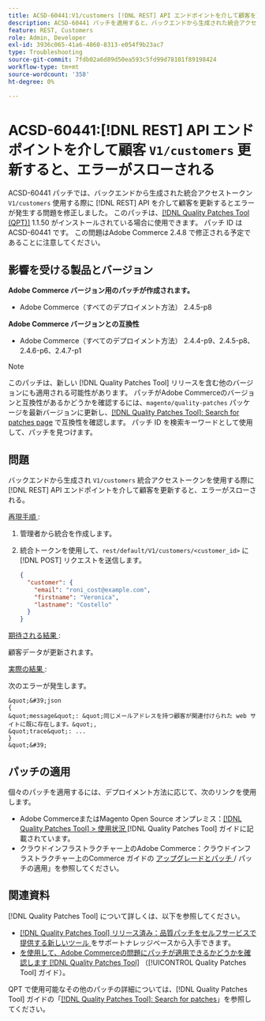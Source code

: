 ```yaml
---
title: ACSD-60441:V1/customers [!DNL REST] API エンドポイントを介して顧客を更新すると、エラーがスローされる
description: ACSD-60441 パッチを適用すると、バックエンドから生成された統合アクセストークンを使用する際に V1/customers [!DNL REST] API 経由でお客様をアップデートするとエラーがスローされるAdobe Commerceの問題を修正できます。
feature: REST, Customers
role: Admin, Developer
exl-id: 3936c065-41a6-4860-8313-e054f9b23ac7
type: Troubleshooting
source-git-commit: 7fdb02a6d89d50ea593c5fd99d78101f89198424
workflow-type: tm+mt
source-wordcount: '358'
ht-degree: 0%

---
```


# ACSD-60441:[!DNL REST] API エンドポイントを介して顧客 `V1/customers` 更新すると、エラーがスローされる

ACSD-60441 パッチでは、バックエンドから生成された統合アクセストークン `V1/customers` 使用する際に [!DNL REST] API を介して顧客を更新するとエラーが発生する問題を修正しました。 このパッチは、[[!DNL Quality Patches Tool (QPT)]](https://experienceleague.adobe.com/en/docs/commerce-operations/tools/quality-patches-tool/quality-patches-tool-to-self-serve-quality-patches) 1.1.50 がインストールされている場合に使用できます。 パッチ ID は ACSD-60441 です。 この問題はAdobe Commerce 2.4.8 で修正される予定であることに注意してください。

## 影響を受ける製品とバージョン

**Adobe Commerce バージョン用のパッチが作成されます。**

* Adobe Commerce（すべてのデプロイメント方法） 2.4.5-p8

**Adobe Commerce バージョンとの互換性**

* Adobe Commerce（すべてのデプロイメント方法） 2.4.4-p9、2.4.5-p8、2.4.6-p6、2.4.7-p1

>[!NOTE]
>
>このパッチは、新しい [!DNL Quality Patches Tool] リリースを含む他のバージョンにも適用される可能性があります。 パッチがAdobe Commerceのバージョンと互換性があるかどうかを確認するには、`magento/quality-patches` パッケージを最新バージョンに更新し、[[!DNL Quality Patches Tool]: Search for patches page](https://experienceleague.adobe.com/tools/commerce-quality-patches/index.html) で互換性を確認します。 パッチ ID を検索キーワードとして使用して、パッチを見つけます。

## 問題

バックエンドから生成され `V1/customers` 統合アクセストークンを使用する際に [!DNL REST] API エンドポイントを介して顧客を更新すると、エラーがスローされる。

<u> 再現手順 </u>:

1. 管理者から統合を作成します。
1. 統合トークンを使用して、`rest/default/V1/customers/<customer_id>` に [!DNL POST] リクエストを送信します。

   ```json
   {
     "customer": {
       "email": "roni_cost@example.com",
       "firstname": "Veronica",
       "lastname": "Costello"
     }
   }
   ```

<u> 期待される結果 </u>:

顧客データが更新されます。

<u> 実際の結果 </u>:

次のエラーが発生します。

    &quot;&#39;json
    {
    &quot;message&quot;: &quot;同じメールアドレスを持つ顧客が関連付けられた web サイトに既に存在します。&quot;,
    &quot;trace&quot;: ...
    }
    &quot;&#39;

## パッチの適用

個々のパッチを適用するには、デプロイメント方法に応じて、次のリンクを使用します。

* Adobe CommerceまたはMagento Open Source オンプレミス：[[!DNL Quality Patches Tool] > 使用状況 ](/help/tools/quality-patches-tool/usage.md)[!DNL Quality Patches Tool] ガイドに記載されています。
* クラウドインフラストラクチャー上のAdobe Commerce：クラウドインフラストラクチャー上のCommerce ガイドの [ アップグレードとパッチ ](https://experienceleague.adobe.com/docs/commerce-cloud-service/user-guide/develop/upgrade/apply-patches.html)/ パッチの適用」を参照してください。

## 関連資料

[!DNL Quality Patches Tool] について詳しくは、以下を参照してください。

* [[!DNL Quality Patches Tool]  リリース済み：品質パッチをセルフサービスで提供する新しいツール ](https://experienceleague.adobe.com/en/docs/commerce-operations/tools/quality-patches-tool/quality-patches-tool-to-self-serve-quality-patches) をサポートナレッジベースから入手できます。
* [ を使用して、Adobe Commerceの問題にパッチが適用できるかどうかを確認します  [!DNL Quality Patches Tool]](/help/tools/quality-patches-tool/patches-available-in-qpt/check-patch-for-magento-issue-with-magento-quality-patches.md) （[!UICONTROL Quality Patches Tool] ガイド）。


QPT で使用可能なその他のパッチの詳細については、[!DNL Quality Patches Tool] ガイドの「[[!DNL Quality Patches Tool]: Search for patches](https://experienceleague.adobe.com/tools/commerce-quality-patches/index.html)」を参照してください。
